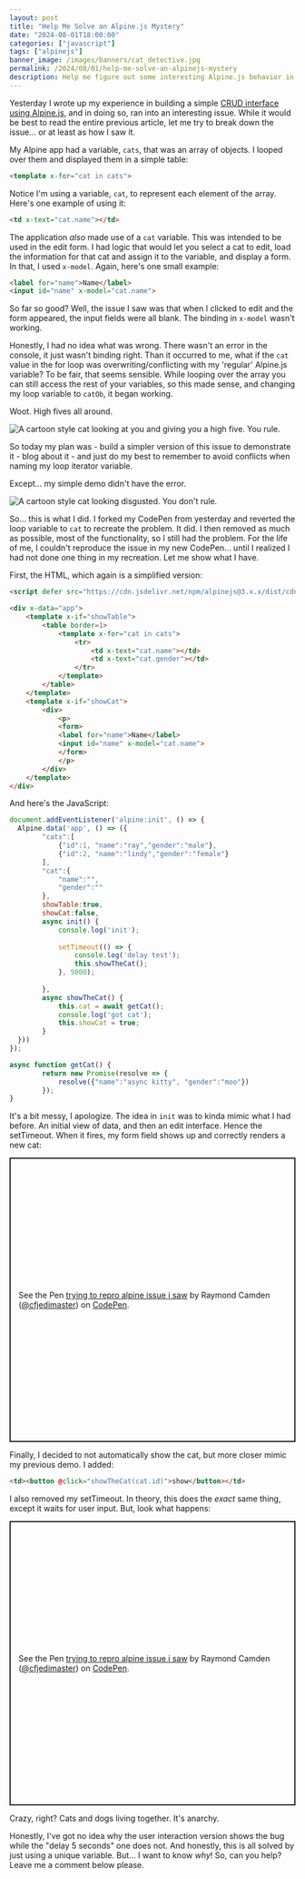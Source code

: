 ```yaml
---
layout: post
title: "Help Me Solve an Alpine.js Mystery"
date: "2024-08-01T18:00:00"
categories: ["javascript"]
tags: ["alpinejs"]
banner_image: /images/banners/cat_detective.jpg
permalink: /2024/08/01/help-me-solve-an-alpinejs-mystery
description: Help me figure out some interesting Alpine.js behavior in regards to loops and variables.
---
```


Yesterday I wrote up my experience in building a simple [CRUD interface using Alpine.js](https://www.raymondcamden.com/2024/07/31/building-a-crud-web-app-with-alpinejs), and in doing so, ran into an interesting issue. While it would be best to read the entire previous article, let me try to break down the issue... or at least as how I saw it.

My Alpine app had a variable, `cats`, that was an array of objects. I looped over them and displayed them in a simple table:

```html
<template x-for="cat in cats">
```

Notice I'm using a variable, `cat`, to represent each element of the array. Here's one example of using it:

```html
<td x-text="cat.name"></td>
```

The application *also* made use of a `cat` variable. This was intended to be used in the edit form. I had logic that would let you select a cat to edit, load the information for that cat and assign it to the variable, and display a form. In that, I used `x-model`. Again, here's one small example:

```html
<label for="name">Name</label>
<input id="name" x-model="cat.name">
```

So far so good? Well, the issue I saw was that when I clicked to edit and the form appeared, the input fields were all blank. The binding in `x-model` wasn't working. 

Honestly, I had no idea what was wrong. There wasn't an error in the console, it just wasn't binding right. Than it occurred to me, what if the `cat` value in the for loop was overwriting/conflicting with my 'regular' Alpine.js variable? To be fair, that seems sensible. While looping over the array you can still access the rest of your variables, so this made sense, and changing my loop variable to `catOb`, it began working.

Woot. High fives all around.

<p>
<img src="https://static.raymondcamden.com/images/2024/08/alpine1.jpg" alt="A cartoon style cat looking at you and giving you a high five. You rule." class="imgborder imgcenter" loading="lazy">
</p>

So today my plan was - build a simpler version of this issue to demonstrate it - blog about it - and just do my best to remember to avoid conflicts when naming my loop iterator variable. 

Except... my simple demo didn't have the error. 

<p>
<img src="https://static.raymondcamden.com/images/2024/08/alpine2.jpg" alt="A cartoon style cat looking disgusted. You don't rule." class="imgborder imgcenter" loading="lazy">
</p>

So... this is what I did. I forked my CodePen from yesterday and reverted the loop variable to `cat` to recreate the problem. It did. I then removed as much as possible, most of the functionality, so I still had the problem. For the life of me, I couldn't reproduce the issue in my new CodePen... until I realized I had not done one thing in my recreation. Let me show what I have.

First, the HTML, which again is a simplified version:

```html
<script defer src="https://cdn.jsdelivr.net/npm/alpinejs@3.x.x/dist/cdn.min.js"></script>

<div x-data="app">
	<template x-if="showTable">
		<table border=1>
			<template x-for="cat in cats">
				<tr>
					<td x-text="cat.name"></td>
					<td x-text="cat.gender"></td>
				</tr>
			</template>
		</table>
	</template>
	<template x-if="showCat">
		<div>
			<p>
			<form>
			<label for="name">Name</label>
			<input id="name" x-model="cat.name">
			</form>
			</p>
		</div>
	</template>
</div>
```

And here's the JavaScript:

```js
document.addEventListener('alpine:init', () => {
  Alpine.data('app', () => ({
		"cats":[	
			{"id":1, "name":"ray","gender":"male"},
			{"id":2, "name":"lindy","gender":"female"}
		],
		"cat":{
			"name":"",
			"gender":""
		},
		showTable:true,
		showCat:false,
		async init() {
			console.log('init');
			
			setTimeout(() => {
				console.log('delay test');
				this.showTheCat();
			}, 5000);
			
		},
		async showTheCat() {
			this.cat = await getCat();
			console.log('got cat');
			this.showCat = true;
		}
  }))
});

async function getCat() {
		return new Promise(resolve => {
			resolve({"name":"async kitty", "gender":"moo"})
		});
}
```

It's a bit messy, I apologize. The idea in `init` was to kinda mimic what I had before. An initial view of data, and then an edit interface. Hence the setTimeout. When it fires, my form field shows up and correctly renders a new cat:

<p class="codepen" data-height="500" data-theme-id="dark" data-default-tab="result" data-slug-hash="PorpQeG" data-pen-title="trying to repro alpine issue i saw" data-editable="true" data-user="cfjedimaster" style="height: 500px; box-sizing: border-box; display: flex; align-items: center; justify-content: center; border: 2px solid; margin: 1em 0; padding: 1em;">
  <span>See the Pen <a href="https://codepen.io/cfjedimaster/pen/PorpQeG">
  trying to repro alpine issue i saw</a> by Raymond Camden (<a href="https://codepen.io/cfjedimaster">@cfjedimaster</a>)
  on <a href="https://codepen.io">CodePen</a>.</span>
</p>
<script async src="https://cpwebassets.codepen.io/assets/embed/ei.js"></script>

Finally, I decided to not automatically show the cat, but more closer mimic my previous demo. I added:

```html
<td><button @click="showTheCat(cat.id)">show</button></td>
```

I also removed my setTimeout. In theory, this does the *exact* same thing, except it waits for user input. But, look what happens:

<p class="codepen" data-height="500" data-theme-id="dark" data-default-tab="result" data-slug-hash="yLdMEgz" data-pen-title="trying to repro alpine issue i saw" data-editable="true" data-user="cfjedimaster" style="height: 500px; box-sizing: border-box; display: flex; align-items: center; justify-content: center; border: 2px solid; margin: 1em 0; padding: 1em;">
  <span>See the Pen <a href="https://codepen.io/cfjedimaster/pen/yLdMEgz">
  trying to repro alpine issue i saw</a> by Raymond Camden (<a href="https://codepen.io/cfjedimaster">@cfjedimaster</a>)
  on <a href="https://codepen.io">CodePen</a>.</span>
</p>
<script async src="https://cpwebassets.codepen.io/assets/embed/ei.js"></script>

Crazy, right? Cats and dogs living together. It's anarchy. 

Honestly, I've got no idea why the user interaction version shows the bug while the "delay 5 seconds" one does not. And honestly, this is all solved by just using a unique variable. But... I want to know *why*! So, can you help? Leave me a comment below please.